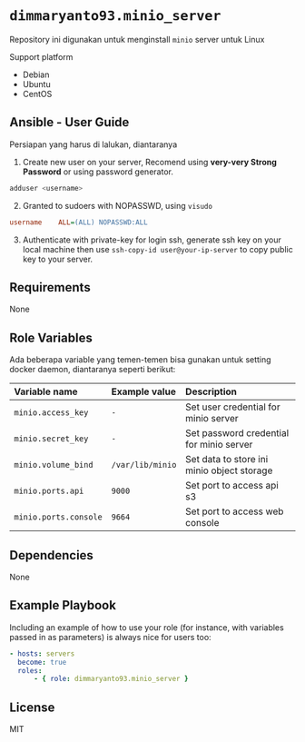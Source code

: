 `dimmaryanto93.minio_server`
=========

Repository ini digunakan untuk menginstall `minio` server untuk Linux

Support platform

- Debian
- Ubuntu
- CentOS


Ansible - User Guide
------------

Persiapan yang harus di lalukan, diantaranya

1. Create new user on your server, Recomend using **very-very Strong Password** or using password generator. 
  ```bash
  adduser <username>
  ```

2. Granted to sudoers with NOPASSWD, using `visudo`
  ```ini
  username    ALL=(ALL) NOPASSWD:ALL
  ```

3. Authenticate with private-key for login ssh, generate ssh key on your local machine then use `ssh-copy-id user@your-ip-server` to copy public key to your server.


Requirements
------------

None

Role Variables
--------------

Ada beberapa variable yang temen-temen bisa gunakan untuk setting docker daemon, diantaranya seperti berikut:

| Variable name                 | Example value     | Description |
| :---                          | :---              | :---        |
| `minio.access_key`            | `-`               | Set user credential for minio server |
| `minio.secret_key`            | `-`               | Set password credential for minio server |
| `minio.volume_bind`           | `/var/lib/minio`  | Set data to store ini minio object storage |
| `minio.ports.api`             | `9000`            | Set port to access api s3 |
| `minio.ports.console`         | `9664`            | Set port to access web console |


Dependencies
------------

None

Example Playbook
----------------

Including an example of how to use your role (for instance, with variables passed in as parameters) is always nice for users too:

```yaml
- hosts: servers
  become: true
  roles:
      - { role: dimmaryanto93.minio_server }
```
License
-------

MIT
